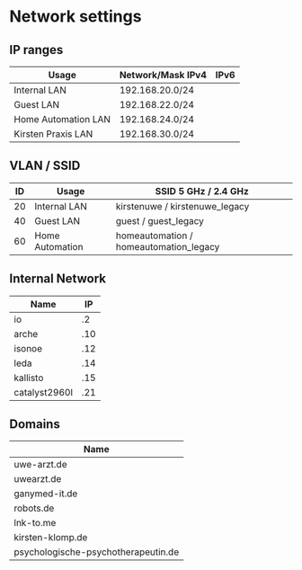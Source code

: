 # Network settings

## IP ranges

| Usage               | Network/Mask IPv4  | IPv6 |
|---------------------|--------------------|------|
| Internal LAN        |   192.168.20.0/24  |      |
| Guest LAN           |   192.168.22.0/24  |      |
| Home Automation LAN |   192.168.24.0/24  |      |
| Kirsten Praxis LAN  |   192.168.30.0/24  |      |

## VLAN / SSID

| ID  | Usage           | SSID 5 GHz / 2.4 GHz                   |
|-----|-----------------|----------------------------------------|
|  20 | Internal LAN    | kirstenuwe / kirstenuwe_legacy         |
|  40 | Guest LAN       | guest / guest_legacy                   |
|  60 | Home Automation | homeautomation / homeautomation_legacy |

## Internal Network

| **Name**             | **IP** |
|----------------------|--------|
| io                   |     .2 |
| arche                |    .10 |
| isonoe               |    .12 |
| leda                 |    .14 |
| kallisto             |    .15 |
| catalyst2960l        |    .21 |

## Domains

| **Name**                            |
|-------------------------------------|
| uwe-arzt.de                         |
| uwearzt.de                          |
| ganymed-it.de                       |
| robots.de                           |
| lnk-to.me                           |
| kirsten-klomp.de                    |
| psychologische-psychotherapeutin.de |
